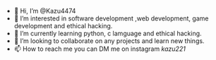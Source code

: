 - 👋 Hi, I’m @Kazu4474
- 👀 I’m interested in software development ,web development, game development and ethical hacking.
- 🌱 I’m currently learning python, c lamguage and ethical hacking.
- 💞️ I’m looking to collaborate on any projects and learn new things.
- 📫 How to reach me you can DM me on instagram _kazu221_

<!---
Kazu4474/Kazu4474 is a ✨ special ✨ repository because its `README.md` (this file) appears on your GitHub profile.
You can click the Preview link to take a look at your changes.
--->
